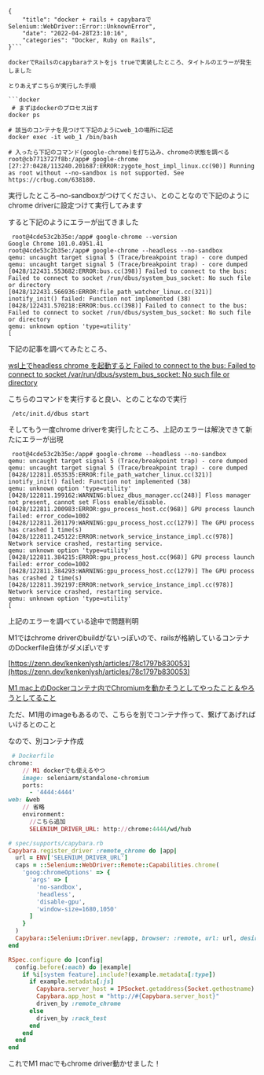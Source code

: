 ```metadata
{
    "title": "docker + rails + capybaraでSelenium::WebDriver::Error::UnknownError",
    "date": "2022-04-28T23:10:16",
    "categories": "Docker, Ruby on Rails",
}```

dockerでRailsのcapybaraテストをjs trueで実装したところ、タイトルのエラーが発生しました

とりあえずこちらが実行した手順

```docker
 # まずはdockerのプロセス出す
docker ps

# 該当のコンテナを見つけて下記のようにweb_1の場所に記述
docker exec -it web_1 /bin/bash

# 入ったら下記のコマンド(google-chrome)を打ち込み、chromeの状態を調べる
root@cb7713727f8b:/app# google-chrome
[27:27:0428/113240.201687:ERROR:zygote_host_impl_linux.cc(90)] Running as root without --no-sandbox is not supported. See https://crbug.com/638180.
```

実行したところ–no-sandboxがつけてください、とのことなので下記のようにchrome driverに設定つけて実行してみます

すると下記のようにエラーが出てきました

```docker
 root@4cde53c2b35e:/app# google-chrome --version
Google Chrome 101.0.4951.41
root@4cde53c2b35e:/app# google-chrome --headless --no-sandbox
qemu: uncaught target signal 5 (Trace/breakpoint trap) - core dumped
qemu: uncaught target signal 5 (Trace/breakpoint trap) - core dumped
[0428/122431.553682:ERROR:bus.cc(398)] Failed to connect to the bus: Failed to connect to socket /run/dbus/system_bus_socket: No such file or directory
[0428/122431.566936:ERROR:file_path_watcher_linux.cc(321)] inotify_init() failed: Function not implemented (38)
[0428/122431.570218:ERROR:bus.cc(398)] Failed to connect to the bus: Failed to connect to socket /run/dbus/system_bus_socket: No such file or directory
qemu: unknown option 'type=utility'
[
```

下記の記事を調べてみたところ、

[wsl上でheadless chrome を起動すると Failed to connect to the bus: Failed to connect to socket /var/run/dbus/system_bus_socket: No such file or directory](https://qiita.com/yugo-yamamoto/items/4b3286ab9c67c5f40080)

こちらのコマンドを実行すると良い、とのことなので実行

```docker
 /etc/init.d/dbus start
```

 そしてもう一度chrome driverを実行したところ、上記のエラーは解決できて新たにエラーが出現

```docker
 root@4cde53c2b35e:/app# google-chrome --headless --no-sandbox
qemu: uncaught target signal 5 (Trace/breakpoint trap) - core dumped
qemu: uncaught target signal 5 (Trace/breakpoint trap) - core dumped
[0428/122811.053535:ERROR:file_path_watcher_linux.cc(321)] inotify_init() failed: Function not implemented (38)
qemu: unknown option 'type=utility'
[0428/122811.199162:WARNING:bluez_dbus_manager.cc(248)] Floss manager not present, cannot set Floss enable/disable.
[0428/122811.200983:ERROR:gpu_process_host.cc(968)] GPU process launch failed: error_code=1002
[0428/122811.201179:WARNING:gpu_process_host.cc(1279)] The GPU process has crashed 1 time(s)
[0428/122811.245122:ERROR:network_service_instance_impl.cc(978)] Network service crashed, restarting service.
qemu: unknown option 'type=utility'
[0428/122811.384215:ERROR:gpu_process_host.cc(968)] GPU process launch failed: error_code=1002
[0428/122811.384293:WARNING:gpu_process_host.cc(1279)] The GPU process has crashed 2 time(s)
[0428/122811.392197:ERROR:network_service_instance_impl.cc(978)] Network service crashed, restarting service.
qemu: unknown option 'type=utility'
[
```

上記のエラーを調べている途中で問題判明

M1ではchrome driverのbuildがないっぽいので、railsが格納しているコンテナのDockerfile自体がダメぽいです

[https://zenn.dev/kenkenlysh/articles/78c1797b830053](https://zenn.dev/kenkenlysh/articles/78c1797b830053)

[M1 mac上のDockerコンテナ内でChromiumを動かそうとしてやったこと＆やろうとしてること](https://blog.savanna.io/entry/2021/12/06/182102)

ただ、M1用のimageもあるので、こちらを別でコンテナ作って、繋げてあげればいけるとのこと

なので、別コンテナ作成

```ruby
 # Dockerfile
chrome:
    // M1 dockerでも使えるやつ
    image: seleniarm/standalone-chromium
    ports:
      - '4444:4444'
web: &web
    // 省略
    environment:
      //こちら追加
      SELENIUM_DRIVER_URL: http://chrome:4444/wd/hub

# spec/supports/capybara.rb
Capybara.register_driver :remote_chrome do |app|
  url = ENV['SELENIUM_DRIVER_URL']
  caps = ::Selenium::WebDriver::Remote::Capabilities.chrome(
    'goog:chromeOptions' => {
      'args' => [
        'no-sandbox',
        'headless',
        'disable-gpu',
        'window-size=1680,1050'
      ]
    }
  )
  Capybara::Selenium::Driver.new(app, browser: :remote, url: url, desired_capabilities: caps)
end

RSpec.configure do |config|
  config.before(:each) do |example|
    if %i[system feature].include?(example.metadata[:type])
      if example.metadata[:js]
        Capybara.server_host = IPSocket.getaddress(Socket.gethostname)
        Capybara.app_host = "http://#{Capybara.server_host}"
        driven_by :remote_chrome
      else
        driven_by :rack_test
      end
    end
  end
end

```

これでM1 macでもchrome driver動かせました！

